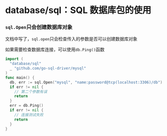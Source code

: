 # database/sql：SQL 数据库包的使用


### `sql.Open`只会创建数据库对象

文档中写了，`sql.open`只会检查传入的参数是否可以创建数据库对象

如果需要检查数据库连接，可以使用`db.Ping()`函数

```Go
import (
  "database/sql"
  _ "github.com/go-sql-driver/mysql"
)
func main() {
  db, err := sql.Open("mysql", "name:password@tcp(localhost:3306)/db")
  if err != nil {
    // 第二个参数有误
    return
  }
  err = db.Ping()
  if err != nil {
    // 连接测试失败
    return
  }
}
```

